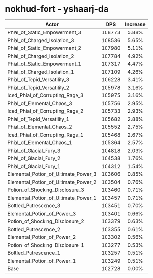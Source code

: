 # nokhud-fort - yshaarj-da
| Actor | DPS | Increase |
|---|:---:|:---:|
|Phial_of_Static_Empowerment_3|108773|5.88%|
|Phial_of_Charged_Isolation_3|108536|5.65%|
|Phial_of_Static_Empowerment_2|107980|5.11%|
|Phial_of_Charged_Isolation_2|107784|4.92%|
|Phial_of_Static_Empowerment_1|107317|4.47%|
|Phial_of_Charged_Isolation_1|107109|4.26%|
|Phial_of_Tepid_Versatility_3|106228|3.41%|
|Phial_of_Tepid_Versatility_2|105978|3.16%|
|Iced_Phial_of_Corrupting_Rage_3|105975|3.16%|
|Phial_of_Elemental_Chaos_3|105756|2.95%|
|Iced_Phial_of_Corrupting_Rage_2|105733|2.93%|
|Phial_of_Tepid_Versatility_1|105682|2.88%|
|Phial_of_Elemental_Chaos_2|105552|2.75%|
|Iced_Phial_of_Corrupting_Rage_1|105468|2.67%|
|Phial_of_Elemental_Chaos_1|105364|2.57%|
|Phial_of_Glacial_Fury_3|104818|2.03%|
|Phial_of_Glacial_Fury_2|104538|1.76%|
|Phial_of_Glacial_Fury_1|104312|1.54%|
|Elemental_Potion_of_Ultimate_Power_3|103606|0.85%|
|Elemental_Potion_of_Ultimate_Power_2|103504|0.76%|
|Potion_of_Shocking_Disclosure_3|103460|0.71%|
|Elemental_Potion_of_Ultimate_Power_1|103457|0.71%|
|Bottled_Putrescence_3|103451|0.70%|
|Elemental_Potion_of_Power_3|103401|0.66%|
|Potion_of_Shocking_Disclosure_2|103379|0.63%|
|Bottled_Putrescence_2|103355|0.61%|
|Elemental_Potion_of_Power_2|103302|0.56%|
|Potion_of_Shocking_Disclosure_1|103277|0.53%|
|Bottled_Putrescence_1|103257|0.51%|
|Elemental_Potion_of_Power_1|103249|0.51%|
|Base|102728|0.00%|
